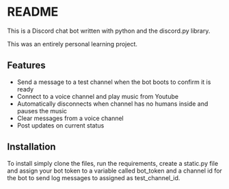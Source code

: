 # README
This is a Discord chat bot written with python and the discord.py library.

This was an entirely personal learning project.

## Features

* Send a message to a test channel when the bot boots to confirm it is ready
* Connect to a voice channel and play music from Youtube
* Automatically disconnects when channel has no humans inside and pauses the music
* Clear messages from a voice channel
* Post updates on current status

## Installation
To install simply clone the files, run the requirements, create a static.py file and assign your bot 
token to a variable called bot_token and a channel id for the bot to send log messages to assigned as
test_channel_id.
